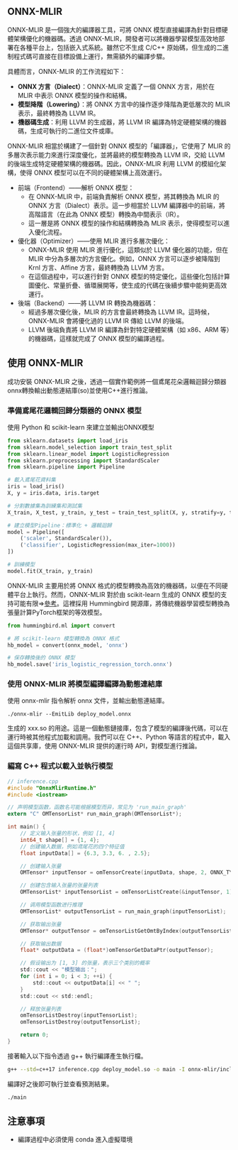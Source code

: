 
## ONNX-MLIR
ONNX-MLIR 是一個強大的編譯器工具，可將 ONNX 模型直接編譯為針對目標硬體架構優化的機器碼。透過 ONNX-MLIR，開發者可以將機器學習模型高效地部署在各種平台上，包括嵌入式系統。雖然它不生成 C/C++ 原始碼，但生成的二進制程式碼可直接在目標設備上運行，無需額外的編譯步驟。

具體而言，ONNX-MLIR 的工作流程如下：

- **ONNX 方言（Dialect）**：ONNX-MLIR 定義了一個 ONNX 方言，用於在 MLIR 中表示 ONNX 模型的操作和結構。 
- **模型降階（Lowering）**：將 ONNX 方言中的操作逐步降階為更低層次的 MLIR 表示，最終轉換為 LLVM IR。 
- **機器碼生成**：利用 LLVM 的生成器，將 LLVM IR 編譯為特定硬體架構的機器碼，生成可執行的二進位文件或庫。


ONNX-MLIR 相當於構建了一個針對 ONNX 模型的「編譯器」，它使用了 MLIR 的多層次表示能力來進行深度優化，並將最終的模型轉換為 LLVM IR，交給 LLVM 的後端生成特定硬體架構的機器碼。因此，ONNX-MLIR 利用 LLVM 的模組化架構，使得 ONNX 模型可以在不同的硬體架構上高效運行。

- 前端（Frontend）——解析 ONNX 模型：
    - 在 ONNX-MLIR 中，前端負責解析 ONNX 模型，將其轉換為 MLIR 的 ONNX 方言（Dialect）表示。這一步相當於 LLVM 編譯器中的前端，將高階語言（在此為 ONNX 模型）轉換為中間表示（IR）。
    - 這一層是將 ONNX 模型的操作和結構轉換為 MLIR 表示，使得模型可以進入優化流程。
- 優化器（Optimizer）——使用 MLIR 進行多層次優化：
    - ONNX-MLIR 使用 MLIR 進行優化，這類似於 LLVM 優化器的功能，但在 MLIR 中分為多層次的方言優化。例如，ONNX 方言可以逐步被降階到 Krnl 方言、Affine 方言，最終轉換為 LLVM 方言。
    - 在這個過程中，可以進行針對 ONNX 模型的特定優化，這些優化包括計算圖優化、常量折疊、循環展開等，使生成的代碼在後續步驟中能夠更高效運行。
- 後端（Backend）——將 LLVM IR 轉換為機器碼：
    - 經過多層次優化後，MLIR 的方言會最終轉換為 LLVM IR。這時候，ONNX-MLIR 會將優化過的 LLVM IR 傳給 LLVM 的後端。
    - LLVM 後端負責將 LLVM IR 編譯為針對特定硬體架構（如 x86、ARM 等）的機器碼，這樣就完成了 ONNX 模型的編譯過程。


## 使用 ONNX-MLIR
成功安裝 ONNX-MLIR 之後，透過一個實作範例將一個鳶尾花朵邏輯迴歸分類器onnx轉換輸出動態連結庫(so)並使用C++進行推論。

### 準備鳶尾花邏輯回歸分類器的 ONNX 模型
使用 Python 和 scikit-learn 來建立並輸出ONNX模型

```py
from sklearn.datasets import load_iris
from sklearn.model_selection import train_test_split
from sklearn.linear_model import LogisticRegression
from sklearn.preprocessing import StandardScaler
from sklearn.pipeline import Pipeline

# 載入鳶尾花資料集
iris = load_iris()
X, y = iris.data, iris.target

# 分割數據集為訓練集和測試集
X_train, X_test, y_train, y_test = train_test_split(X, y, stratify=y, test_size=0.2, random_state=42)

# 建立模型Pipeline：標準化 + 邏輯迴歸
model = Pipeline([
    ('scaler', StandardScaler()),
    ('classifier', LogisticRegression(max_iter=1000))
])

# 訓練模型
model.fit(X_train, y_train)
```

ONNX-MLIR 主要用於將 ONNX 格式的模型轉換為高效的機器碼，以便在不同硬體平台上執行。然而，ONNX-MLIR 對於由 scikit-learn 生成的 ONNX 模型的支持可能有限=>[參考](https://github.com/onnx/onnx-mlir/issues/2519)。這裡採用 Hummingbird 開源庫，將傳統機器學習模型轉換為張量計算PyTorch框架的等效模型。
```py
from hummingbird.ml import convert

# 將 scikit-learn 模型轉換為 ONNX 格式
hb_model = convert(onnx_model, 'onnx')

# 保存轉換後的 ONNX 模型
hb_model.save('iris_logistic_regression_torch.onnx')
```

### 使用 ONNX-MLIR 將模型編譯編譯為動態連結庫
使用 onnx-mlir 指令解析 onnx 文件，並輸出動態連結庫。

```
./onnx-mlir --EmitLib deploy_model.onnx 
```

生成的 xxx.so 的用途。這是一個動態鏈接庫，包含了模型的編譯後代碼，可以在運行時被其他程式加載和調用。我們可以在 C++、Python 等語言的程式中，載入這個共享庫，使用 ONNX-MLIR 提供的運行時 API，對模型進行推論。

### 編寫 C++ 程式以載入並執行模型

```c
// inference.cpp
#include "OnnxMlirRuntime.h"
#include <iostream>

// 声明模型函数，函数名可能根据模型而异，常见为 'run_main_graph'
extern "C" OMTensorList* run_main_graph(OMTensorList*);

int main() {
    // 定义输入张量的形状，例如 [1, 4]
    int64_t shape[] = {1, 4};
    // 创建输入数据，例如鸢尾花的四个特征值
    float inputData[] = {6.3, 3.3, 6. , 2.5};

    // 创建输入张量
    OMTensor* inputTensor = omTensorCreate(inputData, shape, 2, ONNX_TYPE_FLOAT);

    // 创建包含输入张量的张量列表
    OMTensorList* inputTensorList = omTensorListCreate(&inputTensor, 1);

    // 调用模型函数进行推理
    OMTensorList* outputTensorList = run_main_graph(inputTensorList);

    // 获取输出张量
    OMTensor* outputTensor = omTensorListGetOmtByIndex(outputTensorList, 1);

    // 获取输出数据
    float* outputData = (float*)omTensorGetDataPtr(outputTensor);

    // 假设输出为 [1, 3] 的张量，表示三个类别的概率
    std::cout << "模型输出：";
    for (int i = 0; i < 3; ++i) {
        std::cout << outputData[i] << " ";
    }
    std::cout << std::endl;

    // 释放张量列表
    omTensorListDestroy(inputTensorList);
    omTensorListDestroy(outputTensorList);

    return 0;
}
```

接著輸入以下指令透過 g++ 執行編譯產生執行檔。

```sh
g++ --std=c++17 inference.cpp deploy_model.so -o main -I onnx-mlir/include
```

編譯好之後即可執行並查看預測結果。
```sh
./main
```


## 注意事項
- 編譯過程中必須使用 conda 進入虛擬環境
